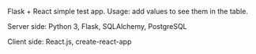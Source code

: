 Flask + React simple test app. Usage: add values to see them in the table.

Server side: Python 3, Flask, SQLAlchemy, PostgreSQL

Client side: React.js, create-react-app
